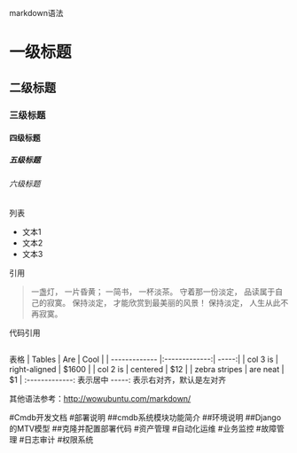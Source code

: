 markdown语法
# 一级标题
## 二级标题
### 三级标题
#### 四级标题
##### 五级标题
###### 六级标题

列表
- 文本1
- 文本2
- 文本3

引用
> 一盏灯， 一片昏黄； 一简书， 一杯淡茶。 守着那一份淡定， 品读属于自己的寂寞。 保持淡定， 才能欣赏到最美丽的风景！ 保持淡定， 人生从此不再寂寞。

代码引用
```
```
表格
| Tables        | Are           | Cool  |
| ------------- |:-------------:| -----:|
| col 3 is      | right-aligned | $1600 |
| col 2 is      | centered      |   $12 |
| zebra stripes | are neat      |    $1 |
:-------------: 表示居中
-----: 表示右对齐，默认是左对齐

其他语法参考：http://wowubuntu.com/markdown/




#Cmdb开发文档
#部署说明
##cmdb系统模块功能简介
##环境说明
##Django的MTV模型
##克隆并配置部署代码
#资产管理
#自动化运维
#业务监控
#故障管理
#日志审计
#权限系统


